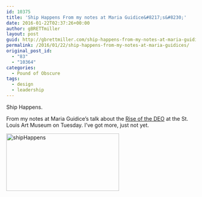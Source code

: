 ```yaml
---
id: 10375
title: 'Ship Happens From my notes at Maria Guidice&#8217;s&#8230;'
date: 2016-01-22T02:37:26+00:00
author: gBRETTmiller
layout: post
guid: http://gbrettmiller.com/ship-happens-from-my-notes-at-maria-guidices/
permalink: /2016/01/22/ship-happens-from-my-notes-at-maria-guidices/
original_post_id:
  - "83"
  - "10364"
categories:
  - Pound of Obscure
tags:
  - design
  - leadership
---
```

Ship Happens.

From my notes at Maria Guidice&#8217;s talk about the [Rise of the DEO](http://www.riseofthedeo.com) at the St. Louis Art Museum on Tuesday. I&#8217;ve got more, just not yet.

<img src="https://i2.wp.com/gbrettmiller.com/wp-content/uploads/2016/01/shipHappens-300x153.jpg?resize=300%2C153" alt="shipHappens" width="300" height="153" class="alignnone size-medium wp-image-82" data-recalc-dims="1" />